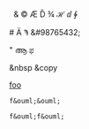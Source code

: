 &nbsp; &amp; &copy; &AElig; &Dcaron; &frac34;
&HilbertSpace; &DifferentialD; &ClockwiseContourIntegral;

&#35; &#1234; &#992; &#98765432;

&#X22; &#XD06; &#xcab;

&nbsp &copy

<a href="&ouml;&ouml;.html">

[foo](/f&ouml;&ouml; "f&ouml;&ouml;")

[foo]: /f&ouml;&ouml; "f&ouml;&ouml;"

`f&ouml;&ouml;`

    f&ouml;f&ouml;